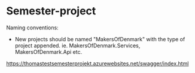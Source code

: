 # Semester-project

Naming conventions:

- New projects should be named "MakersOfDenmark" with the type of project appended.
ie. MakersOfDenmark.Services, MakersOfDenmark.Api etc.

https://thomastestsemesterprojekt.azurewebsites.net/swagger/index.html